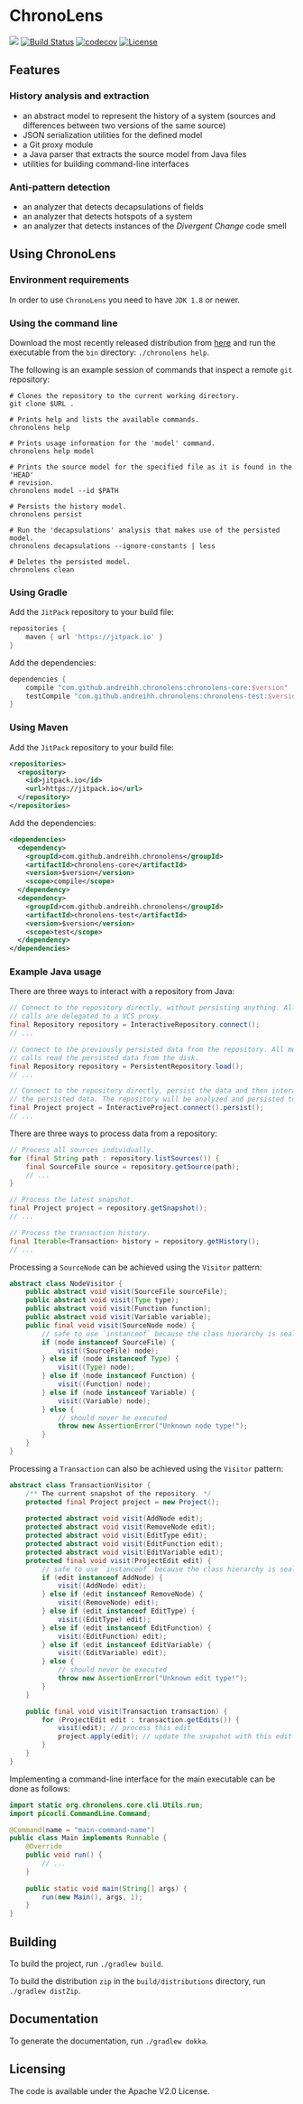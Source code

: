 # ChronoLens

[![](https://jitpack.io/v/andreihh/chronolens.svg)](https://jitpack.io/#andreihh/chronolens)
[![Build Status](https://travis-ci.org/andreihh/chronolens.svg)](https://travis-ci.org/andreihh/chronolens)
[![codecov](https://codecov.io/gh/andreihh/chronolens/branch/master/graph/badge.svg)](https://codecov.io/gh/andreihh/chronolens)
[![License](http://img.shields.io/:license-apache-blue.svg)](http://www.apache.org/licenses/LICENSE-2.0.html)

## Features

### History analysis and extraction

- an abstract model to represent the history of a system (sources and
differences between two versions of the same source)
- JSON serialization utilities for the defined model
- a Git proxy module
- a Java parser that extracts the source model from Java files
- utilities for building command-line interfaces

### Anti-pattern detection

- an analyzer that detects decapsulations of fields
- an analyzer that detects hotspots of a system
- an analyzer that detects instances of the *Divergent Change* code smell

## Using ChronoLens

### Environment requirements

In order to use `ChronoLens` you need to have `JDK 1.8` or newer.

### Using the command line

Download the most recently released distribution from
[here](https://github.com/andreihh/chronolens/releases) and run the executable
from the `bin` directory: `./chronolens help`.

The following is an example session of commands that inspect a remote `git`
repository:
```
# Clones the repository to the current working directory.
git clone $URL .

# Prints help and lists the available commands.
chronolens help

# Prints usage information for the 'model' command.
chronolens help model

# Prints the source model for the specified file as it is found in the 'HEAD'
# revision.
chronolens model --id $PATH

# Persists the history model.
chronolens persist

# Run the 'decapsulations' analysis that makes use of the persisted model.
chronolens decapsulations --ignore-constants | less

# Deletes the persisted model.
chronolens clean
```

### Using Gradle

Add the `JitPack` repository to your build file:
```groovy
repositories {
    maven { url 'https://jitpack.io' }
}
```

Add the dependencies:
```groovy
dependencies {
    compile "com.github.andreihh.chronolens:chronolens-core:$version"
    testCompile "com.github.andreihh.chronolens:chronolens-test:$version"
}
```

### Using Maven

Add the `JitPack` repository to your build file:
```xml
<repositories>
  <repository>
    <id>jitpack.io</id>
    <url>https://jitpack.io</url>
  </repository>
</repositories>
```

Add the dependencies:
```xml
<dependencies>
  <dependency>
    <groupId>com.github.andreihh.chronolens</groupId>
    <artifactId>chronolens-core</artifactId>
    <version>$version</version>
    <scope>compile</scope>
  </dependency>
  <dependency>
    <groupId>com.github.andreihh.chronolens</groupId>
    <artifactId>chronolens-test</artifactId>
    <version>$version</version>
    <scope>test</scope>
  </dependency>
</dependencies>
```

### Example Java usage

There are three ways to interact with a repository from Java:
```java
// Connect to the repository directly, without persisting anything. All method
// calls are delegated to a VCS proxy.
final Repository repository = InteractiveRepository.connect();
// ...

// Connect to the previously persisted data from the repository. All method
// calls read the persisted data from the disk.
final Repository repository = PersistentRepository.load();
// ...

// Connect to the repository directly, persist the data and then interact with
// the persisted data. The repository will be analyzed and persisted to disk.
final Project project = InteractiveProject.connect().persist();
// ...
```

There are three ways to process data from a repository:
```java
// Process all sources individually.
for (final String path : repository.listSources()) {
    final SourceFile source = repository.getSource(path);
    // ...
}

// Process the latest snapshot.
final Project project = repository.getSnapshot();
// ...

// Process the transaction history.
final Iterable<Transaction> history = repository.getHistory();
// ...
```

Processing a `SourceNode` can be achieved using the `Visitor` pattern:
```java
abstract class NodeVisitor {
    public abstract void visit(SourceFile sourceFile);
    public abstract void visit(Type type);
    public abstract void visit(Function function);
    public abstract void visit(Variable variable);
    public final void visit(SourceNode node) {
        // safe to use `instanceof` because the class hierarchy is sealed
        if (node instanceof SourceFile) {
            visit((SourceFile) node);
        } else if (node instanceof Type) {
            visit((Type) node);
        } else if (node instanceof Function) {
            visit((Function) node);
        } else if (node instanceof Variable) {
            visit((Variable) node);
        } else {
            // should never be executed
            throw new AssertionError("Unknown node type!");
        }
    }
}
```

Processing a `Transaction` can also be achieved using the `Visitor` pattern:
```java
abstract class TransactionVisitor {
    /** The current snapshot of the repository. */
    protected final Project project = new Project();
    
    protected abstract void visit(AddNode edit);
    protected abstract void visit(RemoveNode edit);
    protected abstract void visit(EditType edit);
    protected abstract void visit(EditFunction edit);
    protected abstract void visit(EditVariable edit);
    protected final void visit(ProjectEdit edit) {
        // safe to use `instanceof` because the class hierarchy is sealed
        if (edit instanceof AddNode) {
            visit((AddNode) edit);
        } else if (edit instanceof RemoveNode) {
            visit((RemoveNode) edit);
        } else if (edit instanceof EditType) {
            visit((EditType) edit);
        } else if (edit instanceof EditFunction) {
            visit((EditFunction) edit);
        } else if (edit instanceof EditVariable) {
            visit((EditVariable) edit);
        } else {
            // should never be executed
            throw new AssertionError("Unknown edit type!");
        }
    }

    public final void visit(Transaction transaction) {
        for (ProjectEdit edit : transaction.getEdits()) {
            visit(edit); // process this edit
            project.apply(edit); // update the snapshot with this edit
        }
    }
}
```

Implementing a command-line interface for the main executable can be done as
follows:
```java
import static org.chronolens.core.cli.Utils.run;
import picocli.CommandLine.Command;

@Command(name = "main-command-name")
public class Main implements Runnable {
    @Override
    public void run() {
        // ...
    }
    
    public static void main(String[] args) {
        run(new Main(), args, 1);
    }
}
```

## Building

To build the project, run `./gradlew build`.

To build the distribution `zip` in the `build/distributions` directory, run
`./gradlew distZip`.

## Documentation

To generate the documentation, run `./gradlew dokka`.

## Licensing

The code is available under the Apache V2.0 License.
